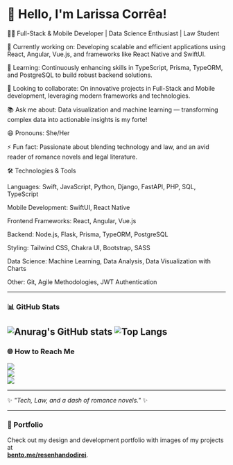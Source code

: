 # 👋 Hello, I'm Larissa Corrêa!

👩‍💻 Full-Stack & Mobile Developer | Data Science Enthusiast | Law Student

🔭 Currently working on: Developing scalable and efficient applications using React, Angular, Vue.js, and frameworks like React Native and SwiftUI.

🌱 Learning: Continuously enhancing skills in TypeScript, Prisma, TypeORM, and PostgreSQL to build robust backend solutions.

👯 Looking to collaborate: On innovative projects in Full-Stack and Mobile development, leveraging modern frameworks and technologies.

📚 Ask me about: Data visualization and machine learning — transforming complex data into actionable insights is my forte!

😄 Pronouns: She/Her

⚡ Fun fact: Passionate about blending technology and law, and an avid reader of romance novels and legal literature.

🛠️ Technologies & Tools

Languages: Swift, JavaScript, Python, Django, FastAPI, PHP, SQL, TypeScript

Mobile Development: SwiftUI, React Native

Frontend Frameworks: React, Angular, Vue.js

Backend: Node.js, Flask, Prisma, TypeORM, PostgreSQL

Styling: Tailwind CSS, Chakra UI, Bootstrap, SASS

Data Science: Machine Learning, Data Analysis, Data Visualization with Charts

Other: Git, Agile Methodologies, JWT Authentication



---

### 📊 GitHub Stats

![Anurag's GitHub stats](https://github-readme-stats.vercel.app/api?username=resenhandodirei&show_icons=true&theme=radical)
![Top Langs](https://github-readme-stats.vercel.app/api/top-langs/?username=resenhandodirei&layout=compact&theme=radical)
---

### 🌐 How to Reach Me

<a href="https://beacons.ai/resenhandodirei"><img src="https://img.shields.io/badge/-Beacons.ai-0A0A0A?style=for-the-badge&logo=beacons&logoColor=white"/></a>  
<a href="https://www.linkedin.com/in/larimscorrea"><img src="https://img.shields.io/badge/-LinkedIn-0077B5?style=for-the-badge&logo=linkedin&logoColor=white"/></a>  
<a href="https://bento.me/resenhandodirei"><img src="https://img.shields.io/badge/-Portfolio-FF4088?style=for-the-badge&logo=appveyor&logoColor=white"/></a>

---

✨ _"Tech, Law, and a dash of romance novels."_ ✨

---

### 🎨 Portfolio

Check out my design and development portfolio with images of my projects at  
**[bento.me/resenhandodirei](https://bento.me/resenhandodirei)**.
